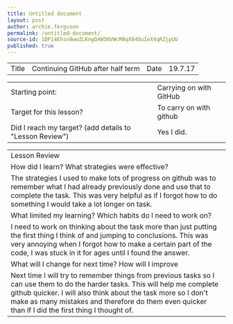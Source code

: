 ```yaml
---
title: Untitled document
layout: post
author: archie.ferguson
permalink: /untitled-document/
source-id: 1DP14Ehsn8wwZLKngQ4W5NVWcM8qX84OuIeX4qRZjpUU
published: true
---
```

<table>
  <tr>
    <td>Title</td>
    <td>Continuing GitHub after half term</td>
    <td>Date</td>
    <td>19.7.17</td>
  </tr>
</table>


<table>
  <tr>
    <td>Starting point:</td>
    <td>Carrying on with GitHub </td>
  </tr>
  <tr>
    <td>Target for this lesson?</td>
    <td>To carry on with github</td>
  </tr>
  <tr>
    <td>Did I reach my target? 
(add details to "Lesson Review")</td>
    <td>Yes I did.</td>
  </tr>
</table>


<table>
  <tr>
    <td>Lesson Review</td>
  </tr>
  <tr>
    <td>How did I learn? What strategies were effective?</td>
  </tr>
  <tr>
    <td>The strategies I used to make lots of progress on github was to remember what I had already previously done and use that to complete the task. This was very helpful as if I forgot how to do something I would take a lot longer on task.</td>
  </tr>
  <tr>
    <td>What limited my learning? Which habits do I need to work on?</td>
  </tr>
  <tr>
    <td>I need to work on thinking about the task more than just putting the first thing I think of and jumping to conclusions. This was very annoying when I forgot how to make a certain part of the code, I was stuck in it for ages until I found the answer.
</td>
  </tr>
  <tr>
    <td>What will I change for next time? How will I improve </td>
  </tr>
  <tr>
    <td>Next time I will try to remember things from previous tasks so I can use them to do the harder tasks. This will help me complete github quicker. I will also think about the task more so I don't make as many mistakes and therefore do them even quicker than if I did the first thing I thought of.</td>
  </tr>
</table>


